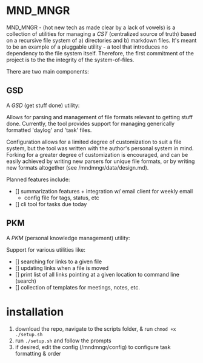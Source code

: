 # MND_MNGR

MND_MNGR - (hot new tech as made clear by a lack of vowels) is a collection of utilities for managing a _CST_ (centralized source of truth) based on a recursive file system of a) directories and b) markdown files. It's meant to be an example of a pluggable utility - a tool that introduces no dependency to the file system itself. Therefore, the first commitment of the project is to the the integrity of the system-of-files.

There are two main components:

## GSD

A _GSD_ (get stuff done) utility:

Allows for parsing and management of file formats relevant to getting stuff done. Currently, the tool provides support for managing generically formatted 'daylog' and 'task' files.

Configuration allows for a limited degree of customization to suit a file system, but the tool was written with the author's personal system in mind. Forking for a greater degree of customization is encouraged, and can be easily achieved by writing new parsers for unique file formats, or by writing new formats altogether (see /mndmngr/data/design.md).

Planned features include:
- [] summarization features + integration w/ email client for weekly email
  - config file for tags, status, etc
- [] cli tool for tasks due today

## PKM

A _PKM_ (personal knowledge management) utility:

Support for various utilities like: 
- [] searching for links to a given file
- [] updating links when a file is moved
- [] print list of all links pointing at a given location to command line (search)
- [] collection of templates for meetings, notes, etc.


# installation

1. download the repo, navigate to the scripts folder, & run `chmod +x ./setup.sh`
1. run `./setup.sh` and follow the prompts
1. if desired, edit the config (/mndmngr/config) to configure task formatting & order
